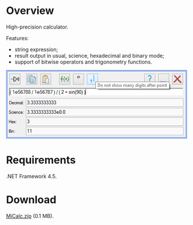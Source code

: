 # Overview

High-precision calculator.

Features:

- string expression;
- result output in usual, science, hexadecimal and binary mode;
- support of bitwise operators and trigonometry functions.

![MiCalc.png](_src/MiCalc.png)

# Requirements

.NET Framework 4.5.

# Download

[MiCalc.zip](https://bitbucket.org/liiws/micalc/downloads/MiCalc.zip) (0.1 MB).
